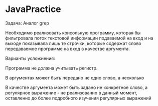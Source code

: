 # JavaPractice
Задача: Аналог grep

Необходимо реализовать консольную программу, которая бы фильтровала поток текстовой информации подаваемой на вход и на выходе показывала лишь те строчки, которые содержат слово передаваемое программе на вход в качестве аргумента.

Варианты усложнения:

Программа не должна учитывать регистр.

В аргументах может быть передано не одно слово, а несколько

В качестве аргумента может быть задано не конкретное слово, а регулярное выражение - не реализованно в данный момент, оставленно до более подробного изучения регулярных выражений
